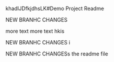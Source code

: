 khadlJDfkjdhsLK#Demo Project Readme 

NEW BRANHC CHANGES

more text more text
hkis

NEW BRANHC CHANGES i

NEW BRANHC CHANGESs the readme file 
